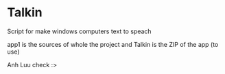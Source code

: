 # Talkin
Script for make windows computers text to speach

app1 is the sources of whole the project and Talkin is the ZIP of the app (to use)

Anh Luu check :>
